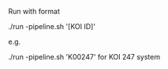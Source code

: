 Run with format

./run -pipeline.sh '[KOI ID]'

e.g.

./run -pipeline.sh 'K00247' for KOI 247 system